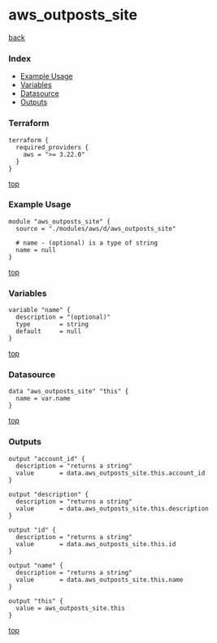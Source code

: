 # aws_outposts_site
[back](../aws.md)
### Index
- [Example Usage](#example-usage)
- [Variables](#variables)
- [Datasource](#datasource)
- [Outputs](#outputs)
### Terraform
```hcl
terraform {
  required_providers {
    aws = ">= 3.22.0"
  }
}
```
[top](#index)
### Example Usage
```hcl
module "aws_outposts_site" {
  source = "./modules/aws/d/aws_outposts_site"

  # name - (optional) is a type of string
  name = null
}
```
[top](#index)
### Variables
```hcl
variable "name" {
  description = "(optional)"
  type        = string
  default     = null
}
```
[top](#index)

### Datasource
```hcl
data "aws_outposts_site" "this" {
  name = var.name
}
```
[top](#index)
### Outputs
```hcl
output "account_id" {
  description = "returns a string"
  value       = data.aws_outposts_site.this.account_id
}

output "description" {
  description = "returns a string"
  value       = data.aws_outposts_site.this.description
}

output "id" {
  description = "returns a string"
  value       = data.aws_outposts_site.this.id
}

output "name" {
  description = "returns a string"
  value       = data.aws_outposts_site.this.name
}

output "this" {
  value = aws_outposts_site.this
}
```
[top](#index)
